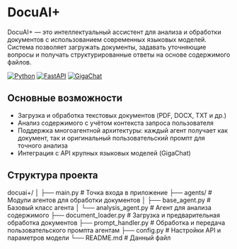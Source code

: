 # DocuAI+

DocuAI+ — это интеллектуальный ассистент для анализа и обработки документов с использованием современных языковых моделей. Система позволяет загружать документы, задавать уточняющие вопросы и получать структурированные ответы на основе содержимого файлов.

[![Python](https://img.shields.io/badge/Python-3.9%2B-blue?logo=python)](https://python.org)
[![FastAPI](https://img.shields.io/badge/FastAPI-0.100%2B-black?logo=fastapi)](https://fastapi.tiangolo.com)
[![GigaChat](https://img.shields.io/badge/GigaChat-Lite%20%7C%20Pro-purple)](https://developers.sber.ru/docs)

## Основные возможности

- Загрузка и обработка текстовых документов (PDF, DOCX, TXT и др.)
- Анализ содержимого с учётом контекста запроса пользователя
- Поддержка многоагентной архитектуры: каждый агент получает как документ, так и оригинальный пользовательский промпт для точного анализа
- Интеграция с API крупных языковых моделей (GigaChat)

## Структура проекта
docuai+/
│
├── main.py # Точка входа в приложение
├── agents/ # Модули агентов для обработки документов
│ ├── base_agent.py # Базовый класс агента
│ └── analysis_agent.py # Агент для анализа содержимого
├── document_loader.py # Загрузка и предварительная обработка документов
├── prompt_handler.py # Обработка и передача пользовательского промпта агентам
├── config.py # Настройки API и параметров модели
└── README.md # Данный файл


